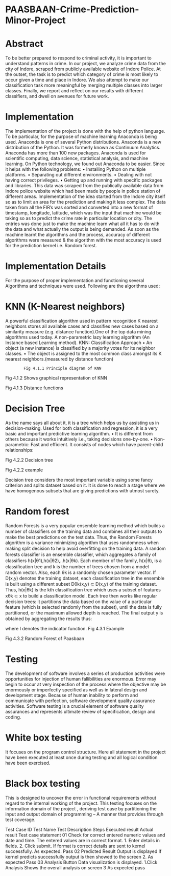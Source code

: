 # PAASBAAN-Crime-Prediction-Minor-Project


# Abstract
To be better prepared to respond to criminal activity, it is important to understand patterns in crime. In our project, we analyze crime data from the city of Indore, scraped from publicly available website of Indore Police.
At the outset, the task is to predict which category of crime is most likely to occur given a time and place in Indore.
We also attempt to make our classification task more meaningful by merging multiple classes into larger classes. Finally, we report and reflect on our results with different classifiers, and dwell on avenues for future work.

# Implementation
The implementation of the project is done with the help of python language. To be particular, for the purpose of machine learning Anaconda is being used.
Anaconda is one of several Python distributions. Anaconda is a new distribution of the Python. It was formerly known as Continuum Analytics. Anaconda has more than 100 new packages. Anaconda is used for scientific computing, data science, statistical analysis, and machine learning.
On Python technology, we found out Anaconda to be easier. Since it helps with the following problems:
•	Installing Python on multiple platforms.
•	Separating out different environments.
•	Dealing with not having correct privileges.
•	Getting up and running with specific packages and libraries.
This data was scraped from the publically available data from Indore police website which had been made by people in police station of different areas. Implementation of the idea started from the Indore city itself so as to limit an area for the prediction and making it less complex. The data taken from all the FIR’s was sorted and converted into a new format of timestamp, longitude, latitude, which was the input that machine would be taking so as to predict the crime rate in particular location or city.
The entries was done just to make the machine learn what all it has to do with the data and what actually the output is being demanded. As soon as the machine learnt the algorithms and the process, accuracy of different algorithms were measured & the algorithm with the most accuracy is used for the prediction kernel i.e. Random forest.
# Implementation Details 
For the purpose of proper implementation and functioning several Algorithms and techniques were used. Following are the algorithms used:
# KNN (K-Nearest neighbors)
A powerful classification algorithm used in pattern recognition K nearest neighbors stores all available cases and classifies new cases based on a similarity measure (e.g. distance function).One of the top data mining algorithms used today. A non-parametric lazy learning algorithm (An Instance based Learning method).
KNN: Classification Approach
•	An object (a new instance) is classified by a majority votes for its neighbor classes. 
•	The object is assigned to the most common class amongst its K nearest neighbors.(measured by distance function) 

 
            Fig 4.1.1 Principle diagram of KNN
 
Fig 4.1.2 Shows graphical representation of KNN

 
Fig 4.1.3 Distance functions
# Decision Tree
As the name says all about it, it is a tree which helps us by assisting us in decision-making. Used for both classification and regression, it is a very basic and important predictive learning algorithm.
•	It is different from others because it works intuitively i.e., taking decisions one-by-one.
•	Non-parametric: Fast and efficient.
It consists of nodes which have parent-child relationships:
 
Fig 4.2.2 Decision tree

 
Fig 4.2.2 example

Decision tree considers the most important variable using some fancy criterion and splits dataset based on it. It is done to reach a stage where we have homogenous subsets that are giving predictions with utmost surety.
# Random forest
Random Forests is a very popular ensemble learning method which builds a number of classiﬁers on the training data and combines all their outputs to make the best predictions on the test data.
Thus, the Random Forests algorithm is a variance minimizing algorithm that uses randomness when making split decision to help avoid overﬁtting on the training data.
A random forests classiﬁer is an ensemble classiﬁer, which aggregates a family of classiﬁers h(x|θ1),h(x|θ2),..h(x|θk). Each member of the family, h(x|θ), is a classiﬁcation tree and k is the number of trees chosen from a model random vector.
Also, each θk is a randomly chosen parameter vector. If D(x,y) denotes the training dataset, each classiﬁcation tree in the ensemble is built using a different subset Dθk(x,y) ⊂ D(x,y) of the training dataset.
 Thus, h(x|θk) is the kth classiﬁcation tree which uses a subset of features xθk ⊂ x to build a classiﬁcation model. Each tree then works like regular decision trees: it partitions the data based on the value of a particular feature (which is selected randomly from the subset), until the data is fully partitioned, or the maximum allowed depth is reached. The ﬁnal output y is obtained by aggregating the results thus:
 
where I denotes the indicator function.
 Fig 4.3.1 Example






 
Fig 4.3.2 Random Forest of Paasbaan
# Testing 
The development of software involves a series of production activities were opportunities for injection of human fallibilities are enormous. Error may begin to occur at very inspection of the process where the objective may be enormously or imperfectly specified as well as in lateral design and development stage. Because of human inability to perform and communicate with perfection, software development quality assurance activities.
Software testing is a crucial element of software quality assurances and represents ultimate review of specification, design and coding.   
# White box testing
It focuses on the program control structure. Here all statement in the project have been executed at least once during testing and all logical condition have been exercised. 
# Black box testing
This is designed to uncover the error in functional requirements without regard to the internal working of the project. This testing focuses on the information domain of the project , deriving test case by partitioning the input and output domain of programming – A manner that provides through test coverage.

Test Case ID	Test Name	Test Description	Steps	Executed result	Actual result	Test case statement
01	Check for correct entered numeric values and date and time.	The entered values are in correct format.	1. Enter details in fields.
 2. Click submit.	If format is correct details are sent to kernel successfully.	As expected.	Pass
02	Predicted Result	Output is displayed	If kernel predicts successfully output is then showed to the screen 2.	As expected	Pass
03	Analysis Button	Data visualization is displayed.	1.Click Analysis	Shows the overall analysis on screen 3	As expected	pass





